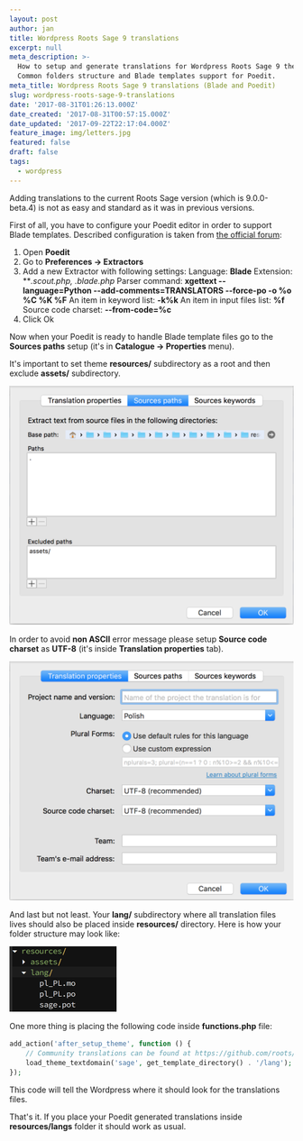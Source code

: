 ```yaml
---
layout: post
author: jan
title: Wordpress Roots Sage 9 translations
excerpt: null
meta_description: >-
  How to setup and generate translations for Wordpress Roots Sage 9 theme.
  Common folders structure and Blade templates support for Poedit.
meta_title: Wordpress Roots Sage 9 translations (Blade and Poedit)
slug: wordpress-roots-sage-9-translations
date: '2017-08-31T01:26:13.000Z'
date_created: '2017-08-31T00:57:15.000Z'
date_updated: '2017-09-22T22:17:04.000Z'
feature_image: img/letters.jpg
featured: false
draft: false
tags:
  - wordpress
---
```

Adding translations to the current Roots Sage version (which is 9.0.0-beta.4) is not as easy and standard as it was in previous versions.

First of all, you have to configure your Poedit editor in order to support Blade templates. Described configuration is taken from [the official forum](https://discourse.roots.io/t/localization-of-blade-templates/9331/6#post_6):

1. Open **Poedit**
2. Go to **Preferences -> Extractors**
3. Add a new Extractor with following settings:
Language: **Blade**
Extension: ***.scout.php, *.blade.php**
Parser command: **xgettext --language=Python --add-comments=TRANSLATORS --force-po -o %o %C %K %F**
An item in keyword list: **-k%k**
An item in input files list: **%f**
Source code charset: **--from-code=%c**
4. Click Ok

Now when your Poedit is ready to handle Blade template files go to the **Sources paths** setup (it's in **Catalogue -> Properties** menu).

It's important to set theme **resources/** subdirectory as a root and then exclude **assets/** subdirectory.

![Wordpress Sage Poedit setup](img/poedit_sage_source_paths.png)

In order to avoid **non ASCII** error message please setup **Source code charset** as **UTF-8** (it's inside **Translation properties** tab).

![Poedit non ASCII bug fix](img/poedit_non_ascii_fix.png)

And last but not least. Your **lang/** subdirectory where all translation files lives should also be placed inside **resources/** directory. Here is how your folder structure may look like:

![Sage translations files structure](img/sage_translations_files.png)

One more thing is placing the following code inside **functions.php** file:

```php
add_action('after_setup_theme', function () {
    // Community translations can be found at https://github.com/roots/sage-translations
    load_theme_textdomain('sage', get_template_directory() . '/lang');
});
```

This code will tell the Wordpress where it should look for the translations files.

That's it. If you place your Poedit generated translations inside **resources/langs** folder it should work as usual.
